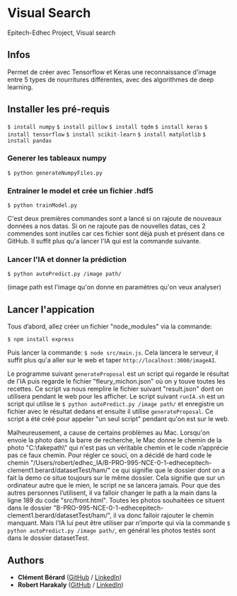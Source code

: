 # Visual Search
Epitech-Edhec Project, Visual search

## Infos

Permet de créer avec Tensorflow et Keras une reconnaissance d'image entre 5 types de nourritures différentes, avec des algorithmes de deep learning.

## Installer les pré-requis

`$ install numpy`
`$ install pillow`
`$ install tqdm`
`$ install keras`
`$ install tensorflow`
`$ install scikit-learn`
`$ install matplotlib`
`$ install pandas`

### Generer les tableaux numpy

`$ python generateNumpyFiles.py`

### Entrainer le model et crée un fichier .hdf5

`$ python trainModel.py`

C'est deux premières commandes sont a lancé si on rajoute de nouveaux données a nos datas. Si on ne rajoute pas de nouvelles datas, ces 2 commendes sont inutiles car ces fichier sont déjà push et présent dans ce GitHub. Il suffit plus qu'a lancer l'IA qui est la commande suivante.

### Lancer l'IA et donner la prédiction 

`$ python autoPredict.py /image path/`

(image path est l'image qu'on donne en paramètres qu'on veux analyser)

## Lancer l'appication

Tous d’abord, allez créer un fichier "node_modules" via la commande:

`$ npm install express`

Puis lancer la commande: `$ node src/main.js`. Cela lancera le serveur, il suffit plus qu'a aller sur le web et taper `http://localhost:3000/imageAI`.

Le programme suivant `generateProposal` est un script qui regarde le résultat de l'IA puis regarde le fichier "fleury_michon.json" où on y touve toutes les recettes. Ce script va nous remplire le fichier suivant "result.json" dont on utilisera pendant le web pour les afficher.
Le script suivant `runIA.sh` est un script qui utilise le `$ python autoPredict.py /image path/` et enregistre un fichier avec le résultat dedans et ensuite il utilise `generateProposal`. Ce script a été créé pour appeler "un seul script" pendant qu'on est sur le web.

Malheureusement, a cause de certains problèmes au Mac. Lorsqu'on envoie la photo dans la barre de recherche, le Mac donne le chemin de la photo "C:\\fakepath\\" qui n'est pas un véritable chemin et le code n’apprécie pas ce faux chemin. Pour régler ce souci, on a décidé de hard code le chemin "/Users/robert/edhec_IA/B-PRO-995-NCE-0-1-edhecepitech-clement1.berard/datasetTest/ham/" ce qui signifie que le dossier dont on a fait la demo ce situe toujours sur le même dossier. Cela signifie que sur un ordinateur autre que le mien, le script ne se lancera jamais. Pour que des autres personnes l’utilisent, il va falloir changer le path a la main dans la ligne 189 du code "src/front.html". Toutes les photos souhaitées ce situent dans le dossier "B-PRO-995-NCE-0-1-edhecepitech-clement1.berard/datasetTest/ham/", il va donc falloir rajouter le chemin manquant.
Mais l'IA lui peut être utiliser par n’importe qui via la commande `$ python autoPredict.py /image path/`, en général les photos testés sont dans le dossier datasetTest.


## Authors

* **Clément Bérard** ([GitHub](https://github.com/Twisterrr) / [LinkedIn](https://www.linkedin.com/in/clementberard/))
* **Robert Harakaly** ([GitHub](https://github.com/RobertSparadrap) / [LinkedIn](https://www.linkedin.com/in/robert-harakaly-3b19391a1/))
